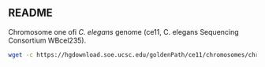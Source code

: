 ## README

Chromosome one ofi _C. elegans_ genome (ce11, C. elegans Sequencing Consortium WBcel235).

```bash
wget -c https://hgdownload.soe.ucsc.edu/goldenPath/ce11/chromosomes/chrI.fa.gz
```

